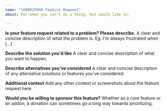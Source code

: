 ```yaml
---
name: "\U0001F680 Feature Request"
about: For when you can't do a thing, but would like to.

---
```


**Is your feature request related to a problem? Please describe.**
A clear and concise description of what the problem is. Eg. I'm always frustrated when [...]

**Describe the solution you'd like**
A clear and concise description of what you want to happen.

**Describe alternatives you've considered**
A clear and concise description of any alternative solutions or features you've considered.

**Additional context**
Add any other context or screenshots about the feature request here.

**Would you be willing to sponsor this feature?**
Whether as a core feature or an addon, a donation can sometimes go a long way towards prioritizing.
